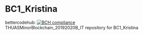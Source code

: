 # BC1_Kristina 
bettercodehub: [![BCH compliance](https://bettercodehub.com/edge/badge/web3assignments/BC1_Kristina?branch=master)](https://bettercodehub.com/) 
<br> 
THUASMinorBlockchain_20192020B_IT repository for BC1_Kristina 
<br> 
